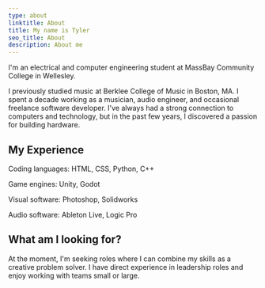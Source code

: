 ```yaml
---
type: about
linktitle: About
title: My name is Tyler
seo_title: About
description: About me
---
```


I'm an electrical and computer engineering student at MassBay Community College in Wellesley.

I previously studied music at Berklee College of Music in Boston, MA. I spent a decade working as a musician, audio engineer, and occasional freelance software developer. I've always had a strong connection to computers and technology, but in the past few years, I discovered a passion for building hardware.

## My Experience

Coding languages: HTML, CSS, Python, C++

Game engines: Unity, Godot

Visual software: Photoshop, Solidworks

Audio software: Ableton Live, Logic Pro

## What am I looking for?

At the moment, I'm seeking roles where I can combine my skills as a creative problem solver. I have direct experience in leadership roles and enjoy working with teams small or large.